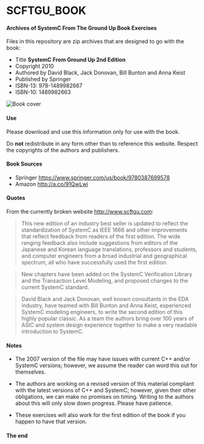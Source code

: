 # SCFTGU_BOOK

#### Archives of SystemC From The Ground Up Book Exercises

Files in this repository are zip archives that are designed to go
with the book:

- Title **SystemC From Ground Up 2nd Edition**
- Copyright 2010
- Authored by David Black, Jack Donovan, Bill Bunton and Anna Keist
- Published by Springer
- ISBN-13: 978-1489982667
- ISBN-10: 1489982663 

![Book cover](https://images.springer.com/sgw/books/medium/9780387699578.jpg)

#### Use

Please download and use this information only for use with the book.

Do **not** redistribute in any form other than to reference this website.
Respect the copyrights of the authors and publishers.

#### Book Sources

- Springer <https://www.springer.com/us/book/9780387699578>
- Amazon <http://a.co/91QwLwi>

#### Quotes

From the currently broken website <http://www.scftgu.com>:

> This new edition of an industry best seller is updated to reflect the
> standardization of SystemC as IEEE 1666 and other improvements that reflect
> feedback from readers of the first edition. The wide ranging feedback also
> include suggestions from editors of the Japanese and Korean language
> translations, professors and students, and computer engineers from a broad
> industrial and geographical spectrum, all who have successfully used the first
> edition.

> New chapters have been added on the SystemC Verification Library and the
> Transaction Level Modeling, and proposed changes to the current SystemC
> standard.

> David Black and Jack Donovan, well known consultants in the EDA industry, have
> teamed with Bill Bunton and Anna Keist, experienced SystemC modeling
> engineers, to write the second edition of this highly popular classic. As
> a team the authors bring over 100 years of ASIC and system design experience
> together to make a very readable introduction to SystemC. 

#### Notes

- The 2007 version of the file may have issues with current C++ and/or SystemC versions;
however, we assume the reader can word this out for themselves.

- The authors are working on a revised version of this material compliant with the latest
versions of C++ and SystemC; however, given their other obligations, we can make no promises
on timing. Writing to the authors about this will only slow down progress. Please have patience.

- These exercises will also work for the first edition of the book if you happen to have
that version.

#### The end
